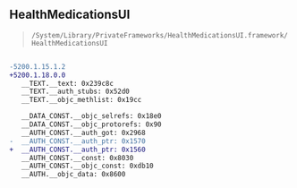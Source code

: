 ## HealthMedicationsUI

> `/System/Library/PrivateFrameworks/HealthMedicationsUI.framework/HealthMedicationsUI`

```diff

-5200.1.15.1.2
+5200.1.18.0.0
   __TEXT.__text: 0x239c8c
   __TEXT.__auth_stubs: 0x52d0
   __TEXT.__objc_methlist: 0x19cc

   __DATA_CONST.__objc_selrefs: 0x18e0
   __DATA_CONST.__objc_protorefs: 0x90
   __AUTH_CONST.__auth_got: 0x2968
-  __AUTH_CONST.__auth_ptr: 0x1570
+  __AUTH_CONST.__auth_ptr: 0x1560
   __AUTH_CONST.__const: 0x8030
   __AUTH_CONST.__objc_const: 0xdb10
   __AUTH.__objc_data: 0x8600

```
